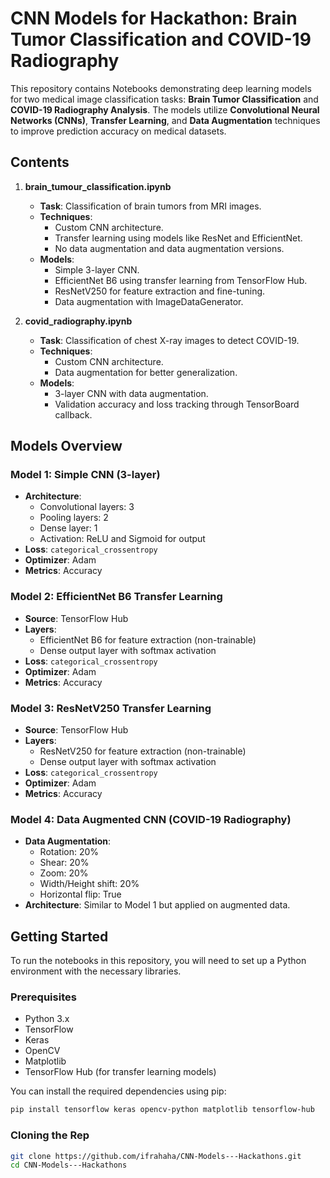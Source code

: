 # **CNN Models for Hackathon: Brain Tumor Classification and COVID-19 Radiography**

This repository contains Notebooks demonstrating deep learning models for two medical image classification tasks: **Brain Tumor Classification** and **COVID-19 Radiography Analysis**. The models utilize **Convolutional Neural Networks (CNNs)**, **Transfer Learning**, and **Data Augmentation** techniques to improve prediction accuracy on medical datasets.

## **Contents**

1. **brain_tumour_classification.ipynb**
   - **Task**: Classification of brain tumors from MRI images.
   - **Techniques**: 
     - Custom CNN architecture.
     - Transfer learning using models like ResNet and EfficientNet.
     - No data augmentation and data augmentation versions.
   - **Models**: 
     - Simple 3-layer CNN.
     - EfficientNet B6 using transfer learning from TensorFlow Hub.
     - ResNetV250 for feature extraction and fine-tuning.
     - Data augmentation with ImageDataGenerator.

2. **covid_radiography.ipynb**
   - **Task**: Classification of chest X-ray images to detect COVID-19.
   - **Techniques**: 
     - Custom CNN architecture.
     - Data augmentation for better generalization.
   - **Models**: 
     - 3-layer CNN with data augmentation.
     - Validation accuracy and loss tracking through TensorBoard callback.

## **Models Overview**

### **Model 1**: Simple CNN (3-layer)
- **Architecture**: 
    - Convolutional layers: 3
    - Pooling layers: 2
    - Dense layer: 1
    - Activation: ReLU and Sigmoid for output
- **Loss**: `categorical_crossentropy`
- **Optimizer**: Adam
- **Metrics**: Accuracy

### **Model 2**: EfficientNet B6 Transfer Learning
- **Source**: TensorFlow Hub
- **Layers**: 
    - EfficientNet B6 for feature extraction (non-trainable)
    - Dense output layer with softmax activation
- **Loss**: `categorical_crossentropy`
- **Optimizer**: Adam
- **Metrics**: Accuracy

### **Model 3**: ResNetV250 Transfer Learning
- **Source**: TensorFlow Hub
- **Layers**: 
    - ResNetV250 for feature extraction (non-trainable)
    - Dense output layer with softmax activation
- **Loss**: `categorical_crossentropy`
- **Optimizer**: Adam
- **Metrics**: Accuracy

### **Model 4**: Data Augmented CNN (COVID-19 Radiography)
- **Data Augmentation**: 
    - Rotation: 20%
    - Shear: 20%
    - Zoom: 20%
    - Width/Height shift: 20%
    - Horizontal flip: True
- **Architecture**: Similar to Model 1 but applied on augmented data.

## **Getting Started**

To run the notebooks in this repository, you will need to set up a Python environment with the necessary libraries.

### **Prerequisites**

- Python 3.x
- TensorFlow
- Keras
- OpenCV
- Matplotlib
- TensorFlow Hub (for transfer learning models)

You can install the required dependencies using pip:

```bash
pip install tensorflow keras opencv-python matplotlib tensorflow-hub
```
### **Cloning the Rep**

```bash
git clone https://github.com/ifrahaha/CNN-Models---Hackathons.git
cd CNN-Models---Hackathons
```


